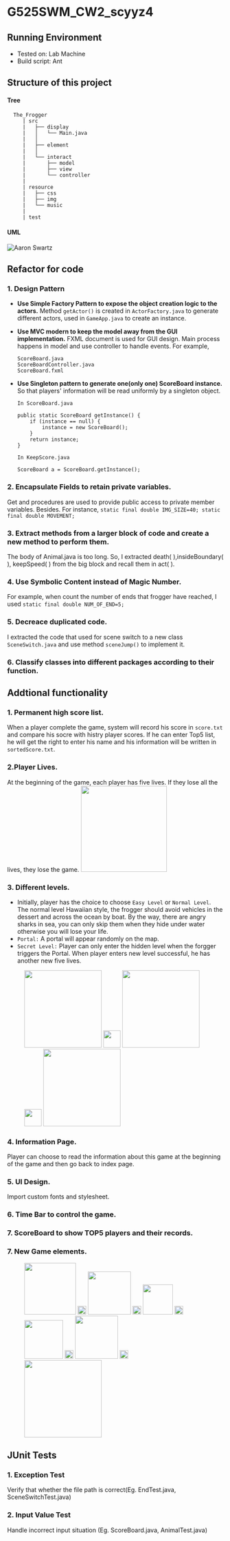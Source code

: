 # G525SWM_CW2_scyyz4

## Running Environment
- Tested on: Lab Machine
- Build script: Ant

## Structure of this project
#### Tree
```
  The_Frogger
     | src
     |   ├── display               
     |   │   └── Main.java
     |   │
     |   ├── element  
     |   │                       
     |   └── interact
     |       ├── model
     |       ├── view
     |       └── controller
     |
     | resource
     |   ├── css
     |   ├── img
     |   └── music
     |
     | test
```
#### UML

![Aaron Swartz](https://github.com/YU-Anthony/SWM_CW2/blob/master/Class%20Diagram.jpg?raw=true)

## Refactor for code
### 1. Design Pattern
- **Use Simple Factory Pattern to expose the object creation logic to the actors.** Method `getActor()` is created in `ActorFactory.java` to generate different actors, used in `GameApp.java` to create an instance.

- **Use MVC modern to keep the model away from the GUI implementation.** FXML document is used for GUI design. Main process happens in model and use controller to handle events. For example, 
    ```
    ScoreBoard.java
    ScoreBoardController.java
    ScoreBoard.fxml
    ```

- **Use Singleton pattern to generate one(only one) ScoreBoard instance.** So that players' information will be read uniformly by a singleton object.

    `In ScoreBoard.java`
    ```
    public static ScoreBoard getInstance() {
        if (instance == null) {
            instance = new ScoreBoard();
        }
        return instance;
    }
    ```
    `In KeepScore.java`
    ```
    ScoreBoard a = ScoreBoard.getInstance();
    ```

### 2. **Encapsulate Fields to retain private variables.** 
Get and procedures are used to provide public access to private member variables. Besides. For instance,
``
static final double IMG_SIZE=40;
static final double MOVEMENT;
``
### 3. **Extract methods from a larger block of code and create a new method to perform them.** 
The body of Animal.java is too long. So, I extracted death( ),insideBoundary( ), keepSpeed( ) from the big block and recall them in act( ).  


### 4. **Use Symbolic Content instead of Magic Number.** 
For example, when count the number of ends that frogger have reached, I used `static final double NUM_OF_END=5;` 

### 5. **Decreace duplicated code.** 
I extracted the code that used for scene switch to a new class `SceneSwitch.java` and use method `sceneJump()` to implement it.   

### 6. **Classify classes into different packages according to their function.**


## Addtional functionality
### 1. **Permanent high score list.** 
When a player complete the game, system will record his score in `score.txt` and compare his socre with histry player scores. If he can enter Top5 list, he will get the right to enter his name  and his information will be written in `sortedScore.txt`.

### 2.**Player Lives.** 
At the beginning of the game, each player has five lives. If they lose all the lives, they lose the game. 
<img src="https://github.com/YU-Anthony/SWM_CW2/blob/master/Life.png?raw=true" width="200"/>

### 3. **Different levels.** 
- Initially, player has the choice to choose `Easy Level` or `Normal Level`. The normal level Hawaiian style, the frogger should avoid vehicles in the dessert and across the ocean by boat. By the way, there are angry sharks in sea, you can only skip them when they hide under water otherwise you will lose your life.
- `Portal:` A portal will appear randomly on the map.
- `Secret Level:` Player can only enter the hidden level when the forgger triggers the Portal. When player enters new level successful, he has another new five lives. 

<figure>
    <img src="https://github.com/YU-Anthony/SWM_CW2/blob/master/easy.png?raw=true" width="180"/>
     <img src="https://github.com/YU-Anthony/SWM_CW2/blob/master/blank.png?raw=true" width="40"/>
    <img src="https://github.com/YU-Anthony/SWM_CW2/blob/master/normal.png?raw=true" width="180"/>
     <img src="https://github.com/YU-Anthony/SWM_CW2/blob/master/blank.png?raw=true" width="40"/>
    <img src="https://github.com/YU-Anthony/SWM_CW2/raw/master/secret.png?raw=true" width="180"/>

</figure>

### 4. **Information Page**. 
Player can choose to read the information about this game at the beginning of the game and then go back to index page.

### 5. **UI Design.** 
Import custom fonts and stylesheet.

### 6. **Time Bar to control the game.**
### 7. **ScoreBoard to show TOP5 players and their records.**

### 7. **New Game elements.**
<figure>
    <img src="https://github.com/YU-Anthony/SWM_CW2/blob/master/traincar1.png?raw=true" width="120"/>
    <img src="https://github.com/YU-Anthony/SWM_CW2/blob/master/blank.png?raw=true" width="20"/>
    <img src="https://github.com/YU-Anthony/SWM_CW2/raw/master/angryshark.png?raw=true" width="100"/>
    <img src="https://github.com/YU-Anthony/SWM_CW2/blob/master/blank.png?raw=true" width="20"/>
    <img src="https://github.com/YU-Anthony/SWM_CW2/raw/master/zombie.png?raw=true" width="70"/>
    <img src="https://github.com/YU-Anthony/SWM_CW2/blob/master/blank.png?raw=true" width="20"/>
    <img src="https://github.com/YU-Anthony/SWM_CW2/blob/master/door.png?raw=true" width="90"/>
    <img src="https://github.com/YU-Anthony/SWM_CW2/blob/master/blank.png?raw=true" width="20"/>
    <img src="https://github.com/YU-Anthony/SWM_CW2/blob/master/Gargantuar.png?raw=true" width="100"/>
    <img src="https://github.com/YU-Anthony/SWM_CW2/blob/master/blank.png?raw=true" width="20"/>
    <img src="https://github.com/YU-Anthony/SWM_CW2/blob/master/trainright.png?raw=true" width="180"/>

</figure>




## JUnit Tests
### 1. Exception Test
Verify that whether the file path is correct(Eg. EndTest.java, SceneSwitchTest.java)

### 2. Input Value Test
Handle incorrect input situation (Eg. ScoreBoard.java, AnimalTest.java)





